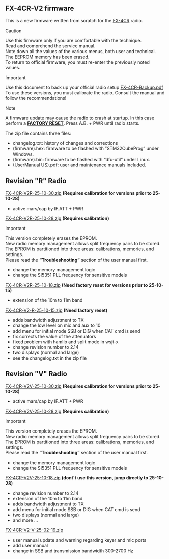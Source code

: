 ## FX-4CR-V2 firmware
This is a new firmware written from scratch for the [FX-4CR](https://bg2fx.com) radio.<br>

>[!CAUTION]
Use this firmware only if you are comfortable with the technique.<br>
Read and comprehend the service manual.<br>
Note down all the values of the various menus, both user and technical.<br>
The EEPROM memory has been erased.<br>
To return to official firmware, you must re-enter the previously noted values.

>[!IMPORTANT]
Use this document to back up your official radio setup
[FX-4CR-Backup.pdf](https://github.com/user-attachments/files/19410636/FX-4CR-Backup.pdf)
<br>To use these versions, you must calibrate the radio. Consult the manual and follow the recommendations!

>[!NOTE]
A firmware update may cause the radio to crash at startup.
In this case perform a <ins><b>FACTORY RESET</b></ins>. Press A.B. + PWR until radio starts.

The zip file contains three files:
- changelog.txt: history of changes and corrections
- (firmware).hex: firmware to be flashed with ”STM32CubeProg” under Windows.
- (firmware).bin: firmware to be flashed with “dfu-util” under Linux.
- (UserManual US).pdf: user and maintenance manuals included.

## Revision "R" Radio
[FX-4CR-V2R-25-10-30.zip](https://github.com/user-attachments/files/23229465/FX-4CR-V2R-25-10-30.zip) **(Requires calibration for versions prior to 25-10-28)**
- active mars/cap by IF.ATT + PWR

[FX-4CR-V2R-25-10-28.zip](https://github.com/user-attachments/files/23189468/FX-4CR-V2R-25-10-28.zip) **(Requires calibration)**
>[!IMPORTANT]
This version completely erases the EPROM.<br>
New radio memory management allows split frequency pairs to be stored.<br>
The EPROM is partitioned into three areas: calibrations, memories, and settings.<br>
Please read the **“Troubleshooting”** section of the user manual first.

- change the memory management logic
- change the SI5351 PLL frequency for sensitive models
 
[FX-4CR-V2R-25-10-18.zip](https://github.com/user-attachments/files/22983193/FX-4CR-V2R-25-10-18.zip) **(Need factory reset for versions prior to 25-10-15)**
- extension of the 10m to 11m band

[FX-4CR-V2-R-25-10-15.zip](https://github.com/user-attachments/files/22954374/FX-4CR-V2-R-25-10-15.zip) **(Need factory reset)**
- adds bandwidth adjustment to TX
- change the low level on mic and aux to 10
- add menu for initial mode SSB or DIG when CAT cmd is send
- fix corrects the value of the attenuators
- fixed problem with hamlib and split mode in wsjt-x
- change revision number to 2.14
- two displays (normal and large)
- see the changelog.txt in the zip file

## Revision "V" Radio
[FX-4CR-V2V-25-10-30.zip](https://github.com/user-attachments/files/23229500/FX-4CR-V2V-25-10-30.zip) **(Requires calibration for versions prior to 25-10-28)**
- active mars/cap by IF.ATT + PWR

[FX-4CR-V2V-25-10-28.zip](https://github.com/user-attachments/files/23189682/FX-4CR-V2V-25-10-28.zip) **(Requires calibration)**
>[!IMPORTANT]
This version completely erases the EPROM.<br>
New radio memory management allows split frequency pairs to be stored.<br>
The EPROM is partitioned into three areas: calibrations, memories, and settings.<br>
Please read the **“Troubleshooting”** section of the user manual first.

- change the memory management logic
- change the SI5351 PLL frequency for sensitive models

[FX-4CR-V2V-25-10-18.zip](https://github.com/user-attachments/files/22983203/FX-4CR-V2V-25-10-18.zip) **(dont't use this version, jump directly to 25-10-28)**
- change revision number to 2.14
- extension of the 10m to 11m band
- adds bandwidth adjustment to TX
- add menu for initial mode SSB or DIG when CAT cmd is send
- two displays (normal and large)
- and more ...

[FX-4CR-V2-V-25-02-19.zip](https://github.com/user-attachments/files/19410620/FX-4CR-V2-V-25-02-19.zip)
- user manual update and warning regarding keyer and mic ports
- add user manual
- change in SSB and transmission bandwidth 300-2700 Hz
